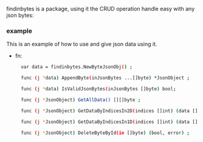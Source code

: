 findinbytes is a package, using it the CRUD operation handle easy with any json bytes:


### example
This is an example of how to use and give json data using it.
* fn:
  ```sh
    var data = findinbytes.NewByteJsonObj() ;

    func (j *data) AppendByte(inJsonBytes ...[]byte) *JsonObject ;

    func (j *data) IsValidJsonBytes(inJsonBytes []byte) bool;

    func (j *JsonObject) GetAllData() [][]byte ;

    func (j *JsonObject) GetDataByIndicesIn2D(indices []int) (data [][]byte, err error) ;

    func (j *JsonObject) GetDataByIndicesIn1D(indices []int) (data []byte, err error) ;

    func (j *JsonObject) DeleteByteById(in []byte) (bool, error) ;
  
  ```



